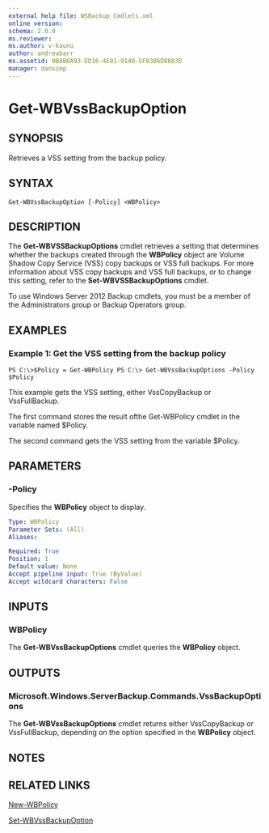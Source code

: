 ```yaml
---
external help file: WSBackup_Cmdlets.xml
online version: 
schema: 2.0.0
ms.reviewer:
ms.author: v-kaunu
author: andreabarr
ms.assetid: 0B8B0A93-ED16-4E01-9140-5F8386D8803D
manager: dansimp
---
```


# Get-WBVssBackupOption

## SYNOPSIS
Retrieves a VSS setting from the backup policy.

## SYNTAX

```
Get-WBVssBackupOption [-Policy] <WBPolicy>
```

## DESCRIPTION
The **Get-WBVSSBackupOptions** cmdlet retrieves a setting that determines whether the backups created through the **WBPolicy** object are Volume Shadow Copy Service (VSS) copy backups or VSS full backups.
For more information about VSS copy backups and VSS full backups, or to change this setting, refer to the **Set-WBVSSBackupOptions** cmdlet.

To use Windows Server 2012 Backup cmdlets, you must be a member of the Administrators group or Backup Operators group.

## EXAMPLES

### Example 1: Get the VSS setting from the backup policy
```
PS C:\>$Policy = Get-WBPolicy PS C:\> Get-WBVssBackupOptions -Policy $Policy
```

This example gets the VSS setting, either VssCopyBackup or VssFullBackup.

The first command stores the result ofthe Get-WBPolicy cmdlet in the variable named $Policy.

The second command gets the VSS setting from the variable $Policy.

## PARAMETERS

### -Policy
Specifies the **WBPolicy** object to display.

```yaml
Type: WBPolicy
Parameter Sets: (All)
Aliases: 

Required: True
Position: 1
Default value: None
Accept pipeline input: True (ByValue)
Accept wildcard characters: False
```

## INPUTS

### WBPolicy
The **Get-WBVssBackupOptions** cmdlet queries the **WBPolicy** object.

## OUTPUTS

### Microsoft.Windows.ServerBackup.Commands.VssBackupOptions
The **Get-WBVssBackupOptions** cmdlet returns either VssCopyBackup or VssFullBackup, depending on the option specified in the **WBPolicy** object.

## NOTES

## RELATED LINKS

[New-WBPolicy](./New-WBPolicy.md)

[Set-WBVssBackupOption](./Set-WBVssBackupOption.md)

